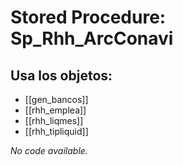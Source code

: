 # Stored Procedure: Sp_Rhh_ArcConavi

## Usa los objetos:
- [[gen_bancos]]
- [[rhh_emplea]]
- [[rhh_liqmes]]
- [[rhh_tipliquid]]

*No code available.*
